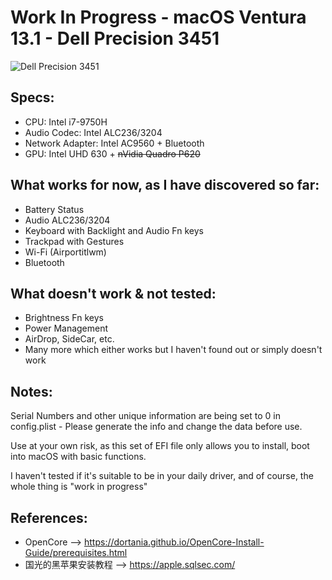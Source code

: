 # __Work In Progress__ - macOS Ventura 13.1 - Dell Precision 3451

![Dell Precision 3451](https://www.bhphotovideo.com/images/images1500x1500/dell_sbr57_precision_3541_i7_9850h_16gb_1538045.jpg)

## Specs:

- CPU: Intel i7-9750H
- Audio Codec: Intel ALC236/3204
- Network Adapter: Intel AC9560 + Bluetooth
- GPU: Intel UHD 630 + ~~nVidia Quadro P620~~

## What works for now, as I have discovered so far:

- Battery Status
- Audio ALC236/3204
- Keyboard with Backlight and Audio Fn keys
- Trackpad with Gestures
- Wi-Fi (Airportitlwm)
- Bluetooth

## What doesn't work & not tested:

- Brightness Fn keys
- Power Management
- AirDrop, SideCar, etc.
- Many more which either works but I haven't found out or simply doesn't work

## Notes:

Serial Numbers and other unique information are being set to 0 in config.plist - Please generate the info and change the data before use.

Use at your own risk, as this set of EFI file only allows you to install, boot into macOS with basic functions. 

I haven't tested if it's suitable to be in your daily driver, and of course, the whole thing is "work in progress"

## References:

- OpenCore --> https://dortania.github.io/OpenCore-Install-Guide/prerequisites.html
- 国光的黑苹果安装教程 --> https://apple.sqlsec.com/
